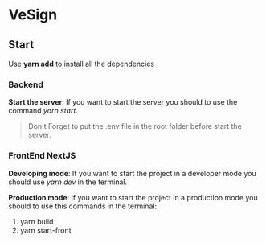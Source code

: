 # VeSign

## Start

Use **yarn add** to install all the dependencies

### Backend 

**Start the server**: If you want to start  the server you should to use the command *yarn start*.

> Don't Forget to put the .env file in the root folder before start the server.


### FrontEnd NextJS

**Developing mode**: If you want to start the project in a developer mode you should use *yarn dev* in the terminal. 

**Production mode**: If you want to start the project in a production mode you should to use this commands in the terminal: 
1. yarn build
2. yarn start-front
